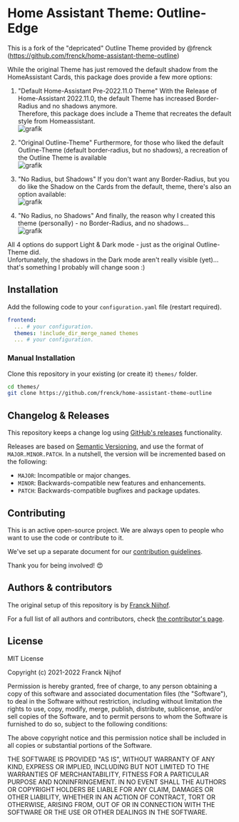 # Home Assistant Theme: Outline-Edge

This is a fork of the "depricated" Outline Theme provided by @frenck (https://github.com/frenck/home-assistant-theme-outline)

While the original Theme has just removed the default shadow from the HomeAssistant Cards, this package does provide a few more options:

1. "Default Home-Assistant Pre-2022.11.0 Theme"
With the Release of Home-Assistant 2022.11.0, the default Theme has increased Border-Radius and no shadows anymore.  
Therefore, this package does include a Theme that recreates the default style from Homeassistant.  
![grafik](https://user-images.githubusercontent.com/26391061/199812201-69697d52-1d70-4576-803d-020295908201.png)

2. "Original Outline-Theme"
Furthermore, for those who liked the default Outline-Theme (default border-radius, but no shadows), a recreation of the Outline Theme is available  
![grafik](https://user-images.githubusercontent.com/26391061/199812458-bfaa0721-1f57-45ff-a841-5f7d807fefcd.png)

3. "No Radius, but Shadows"
If you don't want any Border-Radius, but you do like the Shadow on the Cards from the default, theme, there's also an option available:  
![grafik](https://user-images.githubusercontent.com/26391061/199812679-88fee8e7-ad79-4c7f-a160-12a09e988632.png)

4. "No Radius, no Shadows"
And finally, the reason why I created this theme (personally) - no Border-Radius, and no shadows...  
![grafik](https://user-images.githubusercontent.com/26391061/199812894-a15ca444-8675-499c-8bab-9e43fdb983de.png)

All 4 options do support Light & Dark mode - just as the original Outline-Theme did.  
Unfortunately, the shadows in the Dark mode aren't really visible (yet)... that's something I probably will change soon :)  


## Installation

Add the following code to your `configuration.yaml` file (restart required).

```yaml
frontend:
  ... # your configuration.
  themes: !include_dir_merge_named themes
  ... # your configuration.
```

### Manual Installation

Clone this repository in your existing (or create it) `themes/` folder.

```bash
cd themes/
git clone https://github.com/frenck/home-assistant-theme-outline
```

## Changelog & Releases

This repository keeps a change log using [GitHub's releases][releases]
functionality.

Releases are based on [Semantic Versioning][semver], and use the format
of `MAJOR.MINOR.PATCH`. In a nutshell, the version will be incremented
based on the following:

- `MAJOR`: Incompatible or major changes.
- `MINOR`: Backwards-compatible new features and enhancements.
- `PATCH`: Backwards-compatible bugfixes and package updates.

## Contributing

This is an active open-source project. We are always open to people who want to
use the code or contribute to it.

We've set up a separate document for our
[contribution guidelines](CONTRIBUTING.md).

Thank you for being involved! :heart_eyes:

## Authors & contributors

The original setup of this repository is by [Franck Nijhof][frenck].

For a full list of all authors and contributors,
check [the contributor's page][contributors].

## License

MIT License

Copyright (c) 2021-2022 Franck Nijhof

Permission is hereby granted, free of charge, to any person obtaining a copy
of this software and associated documentation files (the "Software"), to deal
in the Software without restriction, including without limitation the rights
to use, copy, modify, merge, publish, distribute, sublicense, and/or sell
copies of the Software, and to permit persons to whom the Software is
furnished to do so, subject to the following conditions:

The above copyright notice and this permission notice shall be included in all
copies or substantial portions of the Software.

THE SOFTWARE IS PROVIDED "AS IS", WITHOUT WARRANTY OF ANY KIND, EXPRESS OR
IMPLIED, INCLUDING BUT NOT LIMITED TO THE WARRANTIES OF MERCHANTABILITY,
FITNESS FOR A PARTICULAR PURPOSE AND NONINFRINGEMENT. IN NO EVENT SHALL THE
AUTHORS OR COPYRIGHT HOLDERS BE LIABLE FOR ANY CLAIM, DAMAGES OR OTHER
LIABILITY, WHETHER IN AN ACTION OF CONTRACT, TORT OR OTHERWISE, ARISING FROM,
OUT OF OR IN CONNECTION WITH THE SOFTWARE OR THE USE OR OTHER DEALINGS IN THE
SOFTWARE.

[build-shield]: https://github.com/frenck/home-assistant-theme-outline/actions/workflows/linting.yaml/badge.svg
[build]: https://github.com/frenck/home-assistant-theme-outline/actions/workflows/linting.yaml
[contributors]: https://github.com/frenck/home-assistant-theme-outline/graphs/contributors
[frenck]: https://github.com/frenck
[github-sponsors-shield]: https://frenck.dev/wp-content/uploads/2019/12/github_sponsor.png
[github-sponsors]: https://github.com/sponsors/frenck
[license-shield]: https://img.shields.io/github/license/frenck/home-assistant-theme-outline.svg
[maintenance-shield]: https://img.shields.io/maintenance/yes/2022.svg
[patreon-shield]: https://frenck.dev/wp-content/uploads/2019/12/patreon.png
[patreon]: https://www.patreon.com/frenck
[project-stage-shield]: https://img.shields.io/badge/project%20stage-experimental-yellow.svg
[releases-shield]: https://img.shields.io/github/release/frenck/home-assistant-theme-outline.svg
[releases]: https://github.com/frenck/home-assistant-theme-outline/releases
[semver]: http://semver.org/spec/v2.0.0.html
[preview]: https://github.com/frenck/home-assistant-theme-outline/raw/main/images/before-after.png
